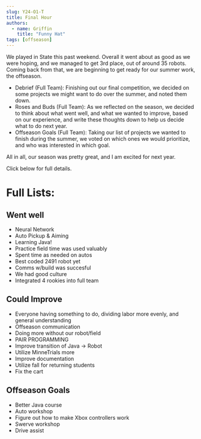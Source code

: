 ```yaml
---
slug: Y24-O1-T
title: Final Hour
authors:
  - name: Griffin 
    title: "Funny Hat"
tags: [offseason]
---
```

We played in State this past weekend. Overall it went about as good as we were hoping, and we managed to get 3rd place, out of around 35 robots. Coming back from that, we are beginning to get ready for our summer work, the offseason.

* Debrief (Full Team): Finishing out our final competition, we decided on some projects we might want to do over the summer, and noted them down.
* Roses and Buds (Full Team): As we reflected on the season, we decided to think about what went well, and what we wanted to improve, based on our experience, and write these thoughts down to help us decide what to do next year.
* Offseason Goals (Full Team): Taking our list of projects we wanted to finish during the summer, we voted on which ones we would prioritize, and who was interested in which goal. 

All in all, our season was pretty great, and I am excited for next year.

Click below for full details.
<!--truncate-->
# Full Lists:
## Went well
* Neural Network
* Auto Pickup & Aiming
* Learning Java!
* Practice field time was used valuably
* Spent time as needed on autos
* Best coded 2491 robot yet
* Comms w/build was succesful
* We had good culture
* Integrated 4 rookies into full team

## Could Improve
* Everyone having something to do, dividing labor more evenly, and general understanding
* Offseason communication
* Doing more without our robot/field
* PAIR PROGRAMMING
* Improve transition of Java -> Robot
* Utilize MinneTrials more
* Improve documentation
* Utilize fall for returning students
* Fix the cart

## Offseason Goals
* Better Java course
* Auto workshop
* Figure out how to make Xbox controllers work
* Swerve workshop
* Drive assist